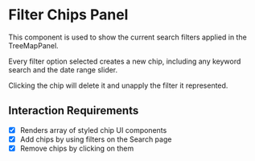 # Filter Chips Panel

This component is used to show the current search filters applied in the TreeMapPanel.

Every filter option selected creates a new chip, including any keyword search and the date range slider.

Clicking the chip will delete it and unapply the filter it represented.

## Interaction Requirements

* [X] Renders array of styled chip UI components
* [X] Add chips by using filters on the Search page
* [X] Remove chips by clicking on them
